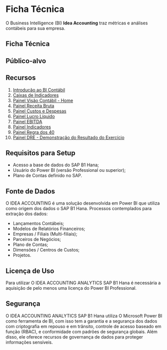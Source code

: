 # Ficha Técnica
O Business Intelligence (BI) **Idea Accounting** traz métricas e análises contábeis para sua empresa.

## Ficha Técnica

## Público-alvo

## Recursos

1. [Introdução ao BI Contábil](./intro.md)
2. [Caixas de Indicadores](./indicadores_caixas.md)
3. [Painel Visão Contábil - Home](./home.md)
4. [Painel Receita Bruta](./receitabruta.md)
5. [Painel Custos e Despesas](./custosedespesas.md)
6. [Painel Lucro Líquido](./lucroliquido.md)
7. [Painel EBITDA](./ebitda.md)
8. [Painel Indicadores](./indicadores.md)
9. [Painel Regra dos 40](./regrados40.md)
10. [Painel DRE - Demonstração do Resultado do Exercício](./dre.md)

## Requisitos para Setup

- Acesso a base de dados do SAP B1 Hana;
- Usuário do Power BI (versão Professional ou superior);
- Plano de Contas definido no SAP.

## Fonte de Dados

O IDEA ACCOUNTING é uma solução desenvolvida em Power BI que utiliza como origem dos dados o SAP B1 Hana.
Processos contemplados para extração dos dados: 

- Lançamentos Contábeis;
- Modelos de Relatórios Financeiros;
- Empresas / Filiais (Multi-filiais);
- Parceiros de Negócios;
- Plano de Contas;
- Dimensões / Centros de Custos;
- Projetos.

## Licença de Uso

Para utilizar O IDEA ACCOUNTING ANALYTICS SAP B1 Hana é necessária a aquisição de pelo menos uma licença do Power BI Professional.

## Segurança

O IDEA ACCOUNTING ANALYTICS SAP B1 Hana utiliza O Microsoft Power BI como ferramenta de BI, com isso tem a garantia e a segurança dos dados com criptografia em repouso e em trânsito, controle de acesso baseado em função (RBAC), e conformidade com padrões de segurança globais. Além disso, ele oferece recursos de governança de dados para proteger informações sensíveis.

